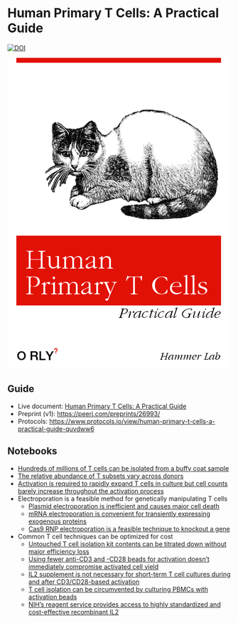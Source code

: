 # Human Primary T Cells: A Practical Guide
[![DOI](https://zenodo.org/badge/120860634.svg)](https://zenodo.org/badge/latestdoi/120860634)

![ORLY](./cover.png)

## Guide
- Live document: [Human Primary T Cells: A Practical Guide](https://docs.google.com/document/d/1LIuLDXPm1L3KvsZwtrhaZtiUjZ3i3y74uN_FcEM-gqk/edit#)
- Preprint (v1): https://peerj.com/preprints/26993/
- Protocols: https://www.protocols.io/view/human-primary-t-cells-a-practical-guide-quvdww6

## Notebooks
- [Hundreds of millions of T cells can be isolated from a buffy coat sample
](analyses/buffy-pbmc-tcell/Buffy%20-%20PBMC%20-%20T%20cell%20counts.ipynb)
- [The relative abundance of T subsets vary across donors](analyses/tsubset-prevalence/T%20cell%20subset%20variance%20across%20donors.ipynb)
- [Activation is required to rapidly expand T cells in culture but cell counts barely increase throughout the activation process](analyses/pre-post-activation-cell-counts/Cell%20counts%20pre-%20and%20post-%20activation.ipynb)
- Electroporation is a feasible method for genetically manipulating T cells
  - [Plasmid electroporation is inefficient and causes major cell death
](analyses/plasmid-electroporation/OPT%20vs%20RPMI1640%20and%20T%20vs%20R%20buffer.ipynb)
  - [mRNA electroporation is convenient for transiently expressing exogenous proteins](analyses/mrna-electroporation/GFP%20mRNA%20electroporation.ipynb)
  - [Cas9 RNP electroporation is a feasible technique to knockout a gene
](analyses/cas9-electroporation/Cas9%20%20and%20CD4%20sgRNA%20RNP%20Electroporation.ipynb)
- Common T cell techniques can be optimized for cost
  - [Untouched T cell isolation kit contents can be titrated down without major efficiency loss](analyses/isolation-bead-titration/Isolation%20bead%20titration.ipynb)
  - [Using fewer anti-CD3 and -CD28 beads for activation doesn’t immediately compromise activated cell yield](analyses/activation-bead-titration/Activation%20bead%20titration%20results%20via%20flow%20and%20count.ipynb)
  - [IL2 supplement is not necessary for short-term T cell cultures during and after CD3/CD28-based activation](analyses/il2-titration/IL2%20titration%20results%20from%20multiple%20assays.ipynb)
  - [T cell isolation can be circumvented by culturing PBMCs with activation beads](analyses/pbmc-direct-activation/PBMC%20direct%20actication%20flow%20and%20count.ipynb)
  - [NIH’s reagent service provides access to highly standardized and cost-effective recombinant IL2](analyses/il2-titration/IL2%20titration%20results%20from%20multiple%20assays.ipynb)
